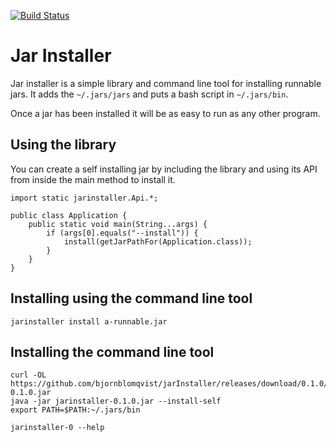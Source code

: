 [![Build Status](https://travis-ci.org/bjornblomqvist/jarInstaller.svg?branch=master)](https://travis-ci.org/bjornblomqvist/jarInstaller)

# Jar Installer

Jar installer is a simple library and command line tool for installing runnable
jars. It adds the `~/.jars/jars` and puts a bash script in `~/.jars/bin`.

Once a jar has been installed it will be as easy to run as any other program.

## Using the library
	
You can create a self installing jar by including the library and using its API
from inside the main method to install it.

    import static jarinstaller.Api.*;
    
    public class Application {
        public static void main(String...args) {
            if (args[0].equals("--install")) {
                install(getJarPathFor(Application.class));
            }
        }
    }

## Installing using the command line tool

    jarinstaller install a-runnable.jar
    
## Installing the command line tool

    curl -OL https://github.com/bjornblomqvist/jarInstaller/releases/download/0.1.0/jarinstaller-0.1.0.jar
    java -jar jarinstaller-0.1.0.jar --install-self
    export PATH=$PATH:~/.jars/bin

    jarinstaller-0 --help